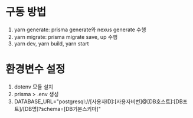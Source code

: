 # 구동 방법

1. yarn generate: prisma generate와 nexus generate 수행
2. yarn migrate: prisma migrate save, up 수행
3. yarn dev, yarn build, yarn start

# 환경변수 설정

1. dotenv 모듈 설치
2. prisma > .env 생성
3. DATABASE_URL="postgresql://[사용자ID]:[사용자비번]@[DB호스트]:[DB포트]/[DB명]?schema=[DB기본스키마]"
